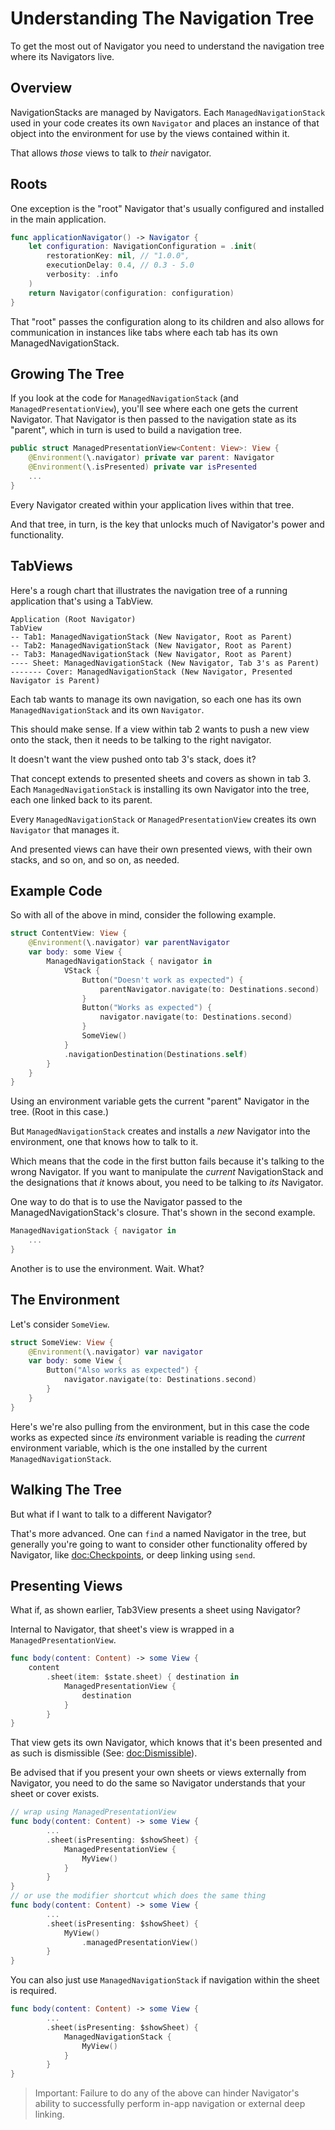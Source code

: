 # Understanding The Navigation Tree

To get the most out of Navigator you need to understand the navigation tree where its Navigators live.

## Overview

NavigationStacks are managed by Navigators. Each ``ManagedNavigationStack`` used in your code creates its own ``Navigator`` and places an instance of that object into the environment for use by the views contained within it.

That allows *those* views to talk to *their* navigator.

## Roots

One exception is the "root" Navigator that's usually configured and installed in the main application. 

```swift
func applicationNavigator() -> Navigator {
    let configuration: NavigationConfiguration = .init(
        restorationKey: nil, // "1.0.0",
        executionDelay: 0.4, // 0.3 - 5.0
        verbosity: .info
    )
    return Navigator(configuration: configuration)
}
```
That "root" passes the configuration along to its children and also allows for communication in instances like tabs where each tab has its own ManagedNavigationStack.

## Growing The Tree

If you look at the code for `ManagedNavigationStack` (and `ManagedPresentationView`), you'll see where each one gets the current Navigator. That Navigator is then passed to the navigation state as its "parent", which in turn is used to build a navigation tree.
```swift
public struct ManagedPresentationView<Content: View>: View {
    @Environment(\.navigator) private var parent: Navigator
    @Environment(\.isPresented) private var isPresented
    ...
}
```
Every Navigator created within your application lives within that tree.

And that tree, in turn, is the key that unlocks much of Navigator's power and functionality. 

## TabViews

Here's a rough chart that illustrates the navigation tree of a running application that's using a TabView.

```
Application (Root Navigator)
TabView
-- Tab1: ManagedNavigationStack (New Navigator, Root as Parent)
-- Tab2: ManagedNavigationStack (New Navigator, Root as Parent)
-- Tab3: ManagedNavigationStack (New Navigator, Root as Parent)
---- Sheet: ManagedNavigationStack (New Navigator, Tab 3's as Parent)
------- Cover: ManagedNavigationStack (New Navigator, Presented Navigator is Parent)
```
Each tab wants to manage its own navigation, so each one has its own `ManagedNavigationStack` and its own `Navigator`.

This should make sense. If a view within tab 2 wants to push a new view onto the stack, then it needs to be talking to the right navigator. 

It doesn't want the view pushed onto tab 3's stack, does it?

That concept extends to presented sheets and covers as shown in tab 3. Each `ManagedNavigationStack` is installing its own Navigator into the tree, each one linked back to its parent.

Every `ManagedNavigationStack` or `ManagedPresentationView` creates its own `Navigator` that manages it.

And presented views can have their own presented views, with their own stacks, and so on, and so on, as needed.

## Example Code
So with all of the above in mind, consider the following example.
```swift
struct ContentView: View {
    @Environment(\.navigator) var parentNavigator
    var body: some View {
        ManagedNavigationStack { navigator in
            VStack {
                Button("Doesn't work as expected") {
                    parentNavigator.navigate(to: Destinations.second)
                }
                Button("Works as expected") {
                    navigator.navigate(to: Destinations.second)
                }
                SomeView()
            }
            .navigationDestination(Destinations.self)
        }
    }
}
```
Using an environment variable gets the current "parent" Navigator in the tree. (Root in this case.)

But `ManagedNavigationStack` creates and installs a *new* Navigator into the environment, one that knows how to talk to it. 

Which means that the code in the first button fails because it's talking to the wrong Navigator. If you want to manipulate the *current* NavigationStack and the designations that *it* knows about, you need to be talking to *its* Navigator. 

One way to do that is to use the Navigator passed to the ManagedNavigationStack's closure. That's shown in the second example.
```swift
ManagedNavigationStack { navigator in
    ...
}
```
Another is to use the environment. Wait. What?

## The Environment

Let's consider  `SomeView`.
```swift
struct SomeView: View {
    @Environment(\.navigator) var navigator
    var body: some View {
        Button("Also works as expected") {
            navigator.navigate(to: Destinations.second)
        }
    }
}
```
Here's we're also pulling from the environment, but in this case the code works as expected since *its* environment variable is reading the *current* environment variable, which is the one installed by the current `ManagedNavigationStack`.

## Walking The Tree

But what if I want to talk to a different Navigator?

That's more advanced. One can `find` a named Navigator in the tree, but generally you're going to want to consider other functionality offered by Navigator, like <doc:Checkpoints>, or deep linking using `send`.

## Presenting Views

What if, as shown earlier, Tab3View presents a sheet using Navigator?

Internal to Navigator, that sheet's view is wrapped in a  ``ManagedPresentationView``.
```swift
func body(content: Content) -> some View {
    content
        .sheet(item: $state.sheet) { destination in
            ManagedPresentationView {
                destination
            }
        }
}
```
That view gets its own Navigator, which knows that it's been presented and as such is dismissible (See: <doc:Dismissible>).

Be advised that if you present your own sheets or views externally from Navigator, you need to do the same so Navigator understands that your sheet or cover exists.

```swift
// wrap using ManagedPresentationView
func body(content: Content) -> some View {
        ...
        .sheet(isPresenting: $showSheet) {
            ManagedPresentationView {
                MyView()
            }
        }
}
// or use the modifier shortcut which does the same thing
func body(content: Content) -> some View {
        ...
        .sheet(isPresenting: $showSheet) {
            MyView()
                .managedPresentationView()
        }
}
```
You can also just use ``ManagedNavigationStack`` if navigation within the sheet is required.
```swift
func body(content: Content) -> some View {
        ...
        .sheet(isPresenting: $showSheet) {
            ManagedNavigationStack {
                MyView()
            }
        }
}
```
> Important: Failure to do any of the above can hinder Navigator's ability to successfully perform in-app navigation or external deep linking.
